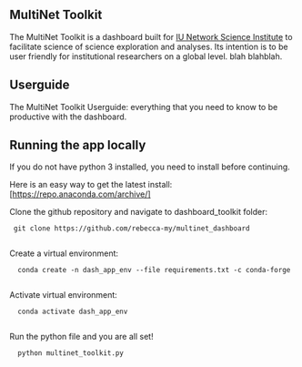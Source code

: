 ## MultiNet Toolkit
The MultiNet Toolkit is a dashboard built for [IU Network Science Institute](https://iuni.iu.edu/) to facilitate science of science exploration and analyses.  Its intention is to be user friendly for institutional researchers on a global level.  blah blahblah.

## Userguide

The MultiNet Toolkit Userguide: everything that you need to know to be productive with the dashboard.

## Running the app locally

If you do not have python 3 installed, you need to install before continuing.  

Here is an easy way to get the latest install: [https://repo.anaconda.com/archive/]

Clone the github repository and navigate to dashboard_toolkit folder:
  ```
   git clone https://github.com/rebecca-my/multinet_dashboard
   
  ```
Create a virtual environment:
```
  conda create -n dash_app_env --file requirements.txt -c conda-forge
  
```
Activate virtual environment:
```
  conda activate dash_app_env
  
```
Run the python file and you are all set!
```
  python multinet_toolkit.py
  
```
